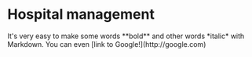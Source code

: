 <h1> Hospital management </h1>
It's very easy to make some words **bold** and other words *italic* with Markdown. You can even [link to Google!](http://google.com)
